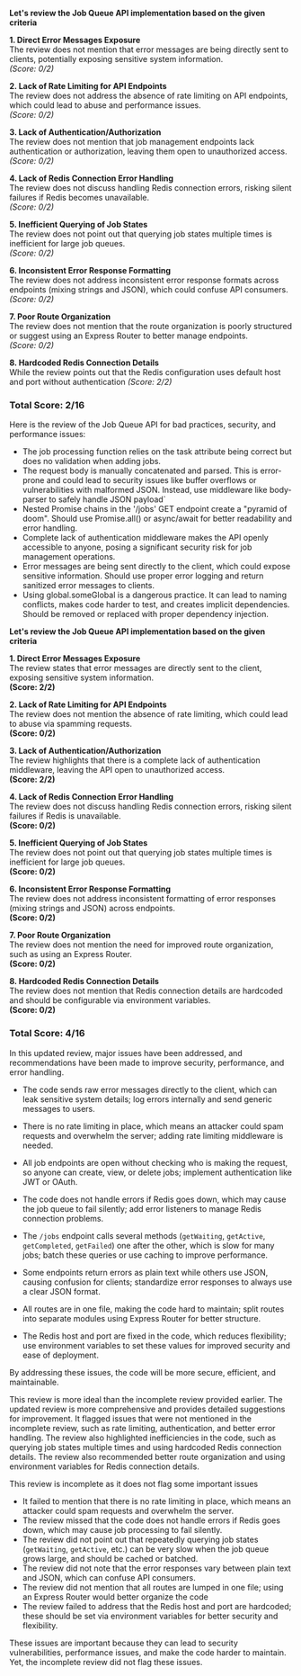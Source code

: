 **Let's review the Job Queue API implementation based on the given criteria**

**1. Direct Error Messages Exposure**  
The review does not mention that error messages are being directly sent to clients, potentially exposing sensitive system information.  
_(Score: 0/2)_

**2. Lack of Rate Limiting for API Endpoints**  
The review does not address the absence of rate limiting on API endpoints, which could lead to abuse and performance issues.  
_(Score: 0/2)_

**3. Lack of Authentication/Authorization**  
The review does not mention that job management endpoints lack authentication or authorization, leaving them open to unauthorized access.  
_(Score: 0/2)_

**4. Lack of Redis Connection Error Handling**  
The review does not discuss handling Redis connection errors, risking silent failures if Redis becomes unavailable.  
_(Score: 0/2)_

**5. Inefficient Querying of Job States**  
The review does not point out that querying job states multiple times is inefficient for large job queues.  
_(Score: 0/2)_

**6. Inconsistent Error Response Formatting**  
The review does not address inconsistent error response formats across endpoints (mixing strings and JSON), which could confuse API consumers.  
_(Score: 0/2)_

**7. Poor Route Organization**  
The review does not mention that the route organization is poorly structured or suggest using an Express Router to better manage endpoints.  
_(Score: 0/2)_

**8. Hardcoded Redis Connection Details**  
While the review points out that the Redis configuration uses default host and port without authentication
_(Score: 2/2)_

### Total Score: 2/16

Here is the review of the Job Queue API for bad practices, security, and performance issues:

- The job processing function relies on the task attribute being correct but does no validation when adding jobs.
- The request body is manually concatenated and parsed. This is error-prone and could lead to security issues like buffer overflows or vulnerabilities with malformed JSON. Instead, use middleware like body-parser to safely handle JSON payload`
- Nested Promise chains in the '/jobs' GET endpoint create a "pyramid of doom". Should use Promise.all() or async/await for better readability and error handling.
- Complete lack of authentication middleware makes the API openly accessible to anyone, posing a significant security risk for job management operations.
- Error messages are being sent directly to the client, which could expose sensitive information. Should use proper error logging and return sanitized error messages to clients.
- Using global.someGlobal is a dangerous practice. It can lead to naming conflicts, makes code harder to test, and creates implicit dependencies. Should be removed or replaced with proper dependency injection.

**Let's review the Job Queue API implementation based on the given criteria**

**1. Direct Error Messages Exposure**  
The review states that error messages are directly sent to the client, exposing sensitive system information.  
**(Score: 2/2)**

**2. Lack of Rate Limiting for API Endpoints**  
The review does not mention the absence of rate limiting, which could lead to abuse via spamming requests.  
**(Score: 0/2)**

**3. Lack of Authentication/Authorization**  
The review highlights that there is a complete lack of authentication middleware, leaving the API open to unauthorized access.  
**(Score: 2/2)**

**4. Lack of Redis Connection Error Handling**  
The review does not discuss handling Redis connection errors, risking silent failures if Redis is unavailable.  
**(Score: 0/2)**

**5. Inefficient Querying of Job States**  
The review does not point out that querying job states multiple times is inefficient for large job queues.  
**(Score: 0/2)**

**6. Inconsistent Error Response Formatting**  
The review does not address inconsistent formatting of error responses (mixing strings and JSON) across endpoints.  
**(Score: 0/2)**

**7. Poor Route Organization**  
The review does not mention the need for improved route organization, such as using an Express Router.  
**(Score: 0/2)**

**8. Hardcoded Redis Connection Details**  
The review does not mention that Redis connection details are hardcoded and should be configurable via environment variables.  
**(Score: 0/2)**

### Total Score: 4/16

In this updated review, major issues have been addressed, and recommendations have been made to improve security, performance, and error handling.

- The code sends raw error messages directly to the client, which can leak sensitive system details; log errors internally and send generic messages to users.

- There is no rate limiting in place, which means an attacker could spam requests and overwhelm the server; adding rate limiting middleware is needed.

- All job endpoints are open without checking who is making the request, so anyone can create, view, or delete jobs; implement authentication like JWT or OAuth.

- The code does not handle errors if Redis goes down, which may cause the job queue to fail silently; add error listeners to manage Redis connection problems.

- The `/jobs` endpoint calls several methods (`getWaiting`, `getActive`, `getCompleted`, `getFailed`) one after the other, which is slow for many jobs; batch these queries or use caching to improve performance.

- Some endpoints return errors as plain text while others use JSON, causing confusion for clients; standardize error responses to always use a clear JSON format.

- All routes are in one file, making the code hard to maintain; split routes into separate modules using Express Router for better structure.

- The Redis host and port are fixed in the code, which reduces flexibility; use environment variables to set these values for improved security and ease of deployment.

By addressing these issues, the code will be more secure, efficient, and maintainable.

This review is more ideal than the incomplete review provided earlier. The updated review is more comprehensive and provides detailed suggestions for improvement. It flagged issues that were not mentioned in the incomplete review, such as rate limiting, authentication, and better error handling. The review also highlighted inefficiencies in the code, such as querying job states multiple times and using hardcoded Redis connection details. The review also recommended better route organization and using environment variables for Redis connection details.

This review is incomplete as it does not flag some important issues

- It failed to mention that there is no rate limiting in place, which means an attacker could spam requests and overwhelm the server.
- The review missed that the code does not handle errors if Redis goes down, which may cause job processing to fail silently.
- The review did not point out that repeatedly querying job states (`getWaiting`, `getActive`, etc.) can be very slow when the job queue grows large, and should be cached or batched.
- The review did not note that the error responses vary between plain text and JSON, which can confuse API consumers.
- The review did not mention that all routes are lumped in one file; using an Express Router would better organize the code
- The review failed to address that the Redis host and port are hardcoded; these should be set via environment variables for better security and flexibility.

These issues are important because they can lead to security vulnerabilities, performance issues, and make the code harder to maintain. Yet, the incomplete review did not flag these issues.
